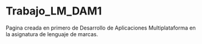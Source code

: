 # Trabajo_LM_DAM1

Pagina creada en primero de Desarrollo de Aplicaciones Multiplataforma en la asignatura de lenguaje de marcas.
